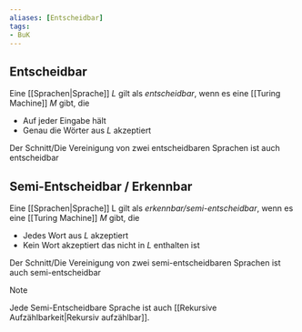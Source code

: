 ```yaml
---
aliases: [Entscheidbar]
tags:
- BuK
---
```

## Entscheidbar
Eine [[Sprachen|Sprache]] $L$ gilt als *entscheidbar*, wenn es eine [[Turing Machine]] $M$ gibt, die
- Auf jeder Eingabe hält
- Genau die Wörter aus $L$ akzeptiert

Der Schnitt/Die Vereinigung von zwei entscheidbaren Sprachen ist auch entscheidbar

## Semi-Entscheidbar / Erkennbar
Eine [[Sprachen|Sprache]] L gilt als *erkennbar/semi-entscheidbar*, wenn es eine [[Turing Machine]] $M$ gibt, die
- Jedes Wort aus $L$ akzeptiert
- Kein Wort akzeptiert das nicht in $L$ enthalten ist

Der Schnitt/Die Vereinigung von zwei semi-entscheidbaren Sprachen ist auch semi-entscheidbar

> [!NOTE] 
> Jede Semi-Entscheidbare Sprache ist auch [[Rekursive Aufzählbarkeit|Rekursiv aufzählbar]].

